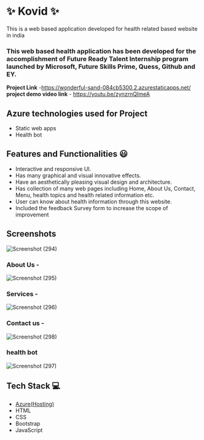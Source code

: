 # ✨ Kovid ✨

This is a web based application developed for health related based website in india

### This web based health application has been developed for the accomplishment of Future Ready Talent Internship program launched by Microsoft, Future Skills Prime, Quess, Github and EY.


**Project Link** -https://wonderful-sand-084cb5300.2.azurestaticapps.net/
**project demo video link** - https://youtu.be/zynzrnQImeA

## Azure technologies used for Project

- Static web apps
- Health bot

## Features and Functionalities 😃

- Interactive and responsive UI.
- Has many graphical and visual innovative effects.
- Have an aesthetically pleasing visual design and architecture.
- Has collection of many web pages including Home, About Us, Contact, Menu, health topics and health related information etc.
- User can know about health information through this website.
- Included the feedback Survey form to increase the scope of improvement 

## Screenshots

![Screenshot (294)](https://user-images.githubusercontent.com/112069648/208288573-c018d876-a3ec-4bf7-a9fc-95dcfb3bb740.png)



   

### About Us -

![Screenshot (295)](https://user-images.githubusercontent.com/112069648/208288588-5d610e72-7476-41aa-9728-3113e6053e65.png)


### Services -

![Screenshot (296)](https://user-images.githubusercontent.com/112069648/208288611-7d379e30-36cf-40ae-8120-1b1610fa3e6e.png)


### Contact us -

![Screenshot (298)](https://user-images.githubusercontent.com/112069648/208288627-574faf14-e62c-45db-8dfc-9f22aafdca8d.png)


### health bot

![Screenshot (297)](https://user-images.githubusercontent.com/112069648/208288641-865c3907-6fa2-46a8-9ec8-c7e4509dca01.png)



## Tech Stack 💻

- [Azure(Hosting)](https://azure.microsoft.com/en-in/features/azure-portal/)
- HTML
- CSS
- Bootstrap
- JavaScript
